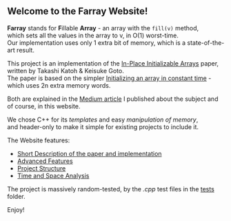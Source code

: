 ## Welcome to the Farray Website!
**Farray** stands for **F**illable **Array** - an array with the `fill(v)` method,<br />
which sets all the values in the array to v, in O(1) worst-time.<br />
Our implementation uses only 1 extra bit of memory, which is a state-of-the-art result.

This project is an implementation of the [In-Place Initializable Arrays](https://arxiv.org/abs/1709.08900) paper, written by Takashi Katoh & Keisuke Goto.<br>
The paper is based on the simpler [Initializing an array in constant time](https://eli.thegreenplace.net/2008/08/23/initializing-an-array-in-constant-time) - which uses 2n extra memory words.

Both are explained in the [Medium article](https://link.medium.com/Q8YbkDJX2bb) I published about the subject and of course, in this website.

We chose C++ for its *templates* and easy *manipulation of memory*, <br />
and header-only to make it simple for existing projects to include it.

The Website features:
* [Short Description of the paper and implementation](Short-Description.md)
* [Advanced Features](Advanced-Features.md)
* [Project Structure](Project-Structure.md)
* [Time and Space Analysis](Time-and-Space-Analysis.md)

The project is massively random-tested, by the _.cpp_ test files in the [tests](https://github.com/tomhea/farray/tree/master/tests) folder.

Enjoy!
